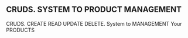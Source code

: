 ## CRUDS. SYSTEM TO PRODUCT MANAGEMENT
CRUDS. CREATE READ UPDATE DELETE. System to MANAGEMENT Your PRODUCTS
